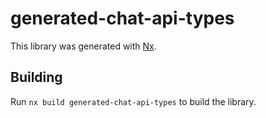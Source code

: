 # generated-chat-api-types

This library was generated with [Nx](https://nx.dev).

## Building

Run `nx build generated-chat-api-types` to build the library.
